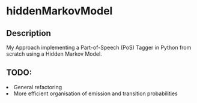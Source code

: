 # hiddenMarkovModel

## Description
My Approach implementing a Part-of-Speech (PoS) Tagger in Python from scratch using a Hidden Markov Model.

## TODO:
<li> General refactoring
<li> More efficient organisation of emission and transition probabilities


